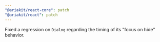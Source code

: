 ```yaml
---
"@ariakit/react-core": patch
"@ariakit/react": patch
---
```


Fixed a regression on `Dialog` regarding the timing of its "focus on hide" behavior.
